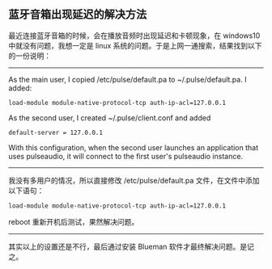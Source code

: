 ## 蓝牙音箱出现延迟的解决方法

最近连接蓝牙音箱的时候，会在播放音频时出现延迟和卡顿现象，在 windows10 中就没有问题，我想一定是 linux 系统的问题。于是上网一通搜索，结果找到以下的一份说明：

-----

As the main user, I copied /etc/pulse/default.pa to ~/.pulse/default.pa. I added:

`load-module module-native-protocol-tcp auth-ip-acl=127.0.0.1`

As the second user, I created ~/.pulse/client.conf and added

`default-server = 127.0.0.1`

With this configuration, when the second user launches an application that uses pulseaudio, it will connect to the first user's pulseaudio instance.

-----

我没有多用户的情况，所以直接修改 /etc/pulse/default.pa 文件，在文件中添加以下语句：

    load-module module-native-protocol-tcp auth-ip-acl=127.0.0.1

reboot 重新开机后测试，果然解决问题。

-----

其实以上的设置还是不行，最后通过安装 Blueman 软件才最终解决问题。是记之。
